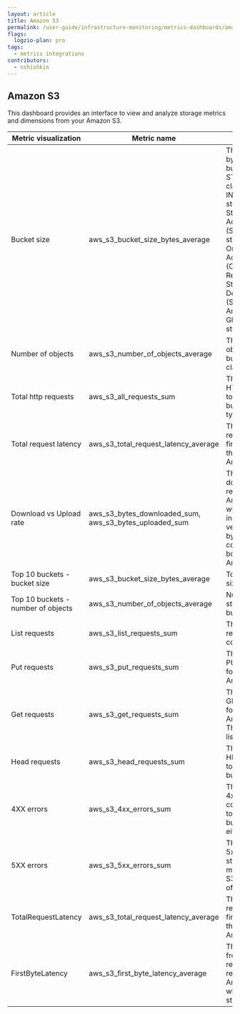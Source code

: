 ```yaml
---
layout: article
title: Amazon S3
permalink: /user-guide/infrastructure-monitoring/metrics-dashboards/amazon-s3.html 
flags:
  logzio-plan: pro
tags:
  - metrics integrations
contributors:
  - nshishkin
---
```


## Amazon S3

This dashboard provides an interface to view and analyze storage metrics and dimensions from your Amazon S3.


| Metric visualization | Metric name | Description                                                                                                                                                                                                                                |
| ---------------------| ----------- | ---------------------------------------------------------------------------------------------------------------------------------------------------------------------------------------------------------------------------------- |
| Bucket size                        | aws_s3_bucket_size_bytes_average | The amount of data in bytes stored in a bucket in the STANDARD storage class, INTELLIGENT\_TIERING storage class, Standard-Infrequent Access (STANDARD\_IA) storage class, OneZone-Infrequent Access (ONEZONE\_IA), Reduced Redundancy Storage (RRS) class, Deep Archive Storage (S3 Glacier Deep Archive) class or, Glacier (GLACIER) storage class. |
| Number of objects                  | aws_s3_number_of_objects_average | The total number of objects stored in a bucket for all storage classes.                                                                                                                                                                                                                                                                               |
| Total http requests                | aws_s3_all_requests_sum | The total number of HTTP requests made to an Amazon S3 bucket, regardless of type.                                                                                                                                                                                                                                                                    |
| Total request latency              | aws_s3_total_request_latency_average | The elapsed per-request time from the first byte received to the last byte sent to an Amazon S3 bucket.                                                                                                                                                                                                                                               |
| Download vs Upload rate            | aws_s3_bytes_downloaded_sum, aws_s3_bytes_uploaded_sum | The number of bytes downloaded for requests made to an Amazon S3 bucket, where the response includes a body versus the number of bytes uploaded that contain a request body, made to an Amazon S3 bucket.                                                                                                                                             |
| Top 10 buckets - bucket size       | aws_s3_bucket_size_bytes_average | Top 10 used buckets size in bytes.                                                                                                                                                                                                                                                                                                                    |
| Top 10 buckets - number of objects | aws_s3_number_of_objects_average | Number of objects stored in top 10 buckets.                                                                                                                                                                                                                                                                                                           |
| List requests                      | aws_s3_list_requests_sum | The number of HTTP requests that list the contents of a bucket.                                                                                                                                                                                                                                                                                       |
| Put requests                       | aws_s3_put_requests_sum | The number of HTTP PUT requests made for objects in an Amazon S3 bucket.                                                                                                                                                                                                                                                                              |
| Get requests                       | aws_s3_get_requests_sum | The number of HTTP GET requests made for objects in an Amazon S3 bucket. This doesn't include list operations.                                                                                                                                                                                                                                        |
| Head requests                      | aws_s3_head_requests_sum | The number of HTTP HEAD requests made to an Amazon S3 bucket.                                                                                                                                                                                                                                                                                         |
| 4XX errors                         | aws_s3_4xx_errors_sum | The number of HTTP 4xx client error status code requests made to an Amazon S3 bucket with a value of either 0 or 1.                                                                                                                                                                                                                                   |
| 5XX errors                         | aws_s3_5xx_errors_sum | The number of HTTP 5xx server error status code requests made to an Amazon S3 bucket with a value of either 0 or 1.                                                                                                                                                                                                                                   |
| TotalRequestLatency                | aws_s3_total_request_latency_average | The elapsed per-request time from the first byte received to the last byte sent to an Amazon S3 bucket.                                                                                                                                                                                                                                               |
| FirstByteLatency                   | aws_s3_first_byte_latency_average | The per-request time from the complete request being received by an Amazon S3 bucket to when the response starts to be returned.                                                                                                                                                                                                                      |

